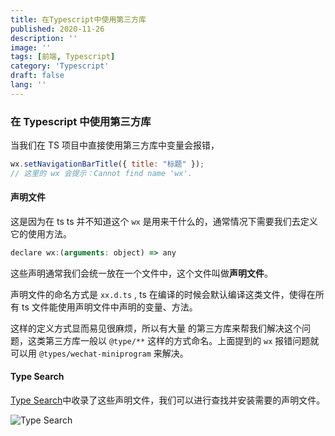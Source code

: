 ```yaml
---
title: 在Typescript中使用第三方库
published: 2020-11-26
description: ''
image: ''
tags: [前端, Typescript]
category: 'Typescript'
draft: false 
lang: ''
---
```


### 在 Typescript 中使用第三方库

当我们在 TS 项目中直接使用第三方库中变量会报错，

```js
wx.setNavigationBarTitle({ title: "标题" });
// 这里的 wx 会提示：Cannot find name 'wx'.
```

#### 声明文件

这是因为在 ts ts 并不知道这个 `wx` 是用来干什么的，通常情况下需要我们去定义它的使用方法。

```js
declare wx:(arguments: object) => any
```

这些声明通常我们会统一放在一个文件中，这个文件叫做**声明文件**。

声明文件的命名方式是 `xx.d.ts` , ts 在编译的时候会默认编译这类文件，使得在所有 ts 文件能使用声明文件中声明的变量、方法。

这样的定义方式显而易见很麻烦，所以有大量 的第三方库来帮我们解决这个问题，这类第三方库一般以 `@type/**` 这样的方式命名。上面提到的 `wx` 报错问题就可以用 `@types/wechat-miniprogram` 来解决。

#### Type Search

[Type Search](https://www.typescriptlang.org/dt/search?search=)中收录了这些声明文件，我们可以进行查找并安装需要的声明文件。

![Type Search](./img1.png)
